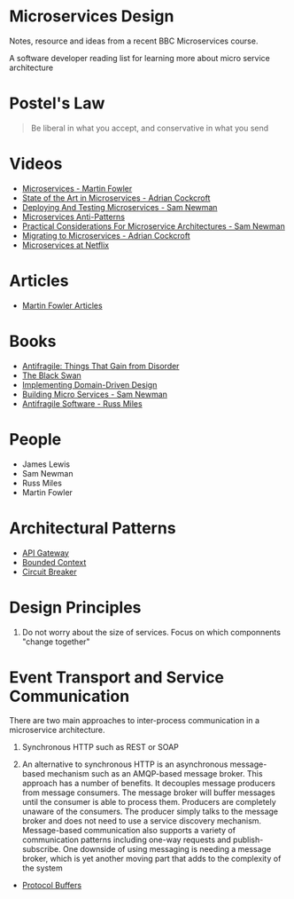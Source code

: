 # Microservices Design

Notes, resource and ideas from a recent BBC Microservices course.

A software developer reading list for learning more about micro service architecture

# Postel's Law

> Be liberal in what you accept, and conservative in what you send

# Videos

* [Microservices - Martin Fowler](https://www.youtube.com/watch?v=wgdBVIX9ifA)
* [State of the Art in Microservices - Adrian Cockcroft](https://www.youtube.com/watch?v=nMTaS07i3jk)
* [Deploying And Testing Microservices - Sam Newman](https://www.youtube.com/watch?v=FotoHYyY8Bo)
* [Microservices Anti-Patterns](https://www.youtube.com/watch?v=I56HzTKvZKc)
* [Practical Considerations For Microservice Architectures - Sam Newman](https://www.youtube.com/watch?v=5NOaUK74Jt4)
* [Migrating to Microservices - Adrian Cockcroft](http://www.infoq.com/presentations/migration-cloud-native)
* [Microservices at Netflix](https://www.youtube.com/watch?v=LEcdWVfbHvc)

# Articles

+ [Martin Fowler Articles](http://martinfowler.com/articles/microservices.html)

# Books

* [Antifragile: Things That Gain from Disorder](http://www.amazon.com/gp/product/0812979680)
* [The Black Swan](http://www.amazon.com/The-Black-Swan-Improbable-Robustness/dp/081297381X)
* [Implementing Domain-Driven Design](http://www.amazon.co.uk/Implementing-Domain-Driven-Design-Vaughn-Vernon/dp/0321834577)
* [Building Micro Services - Sam Newman](http://www.amazon.co.uk/Building-Microservices-Sam-Newman/dp/1491950358)
* [Antifragile Software - Russ Miles](https://leanpub.com/antifragilesoftware)

# People

* James Lewis
* Sam Newman
* Russ Miles
* Martin Fowler

# Architectural Patterns

* [API Gateway](http://microservices.io/patterns/apigateway.html)
* [Bounded Context](http://martinfowler.com/bliki/BoundedContext.html)
* [Circuit Breaker](http://martinfowler.com/bliki/CircuitBreaker.html)

# Design Principles

1. Do not worry about the size of services. Focus on which componnents "change together"

# Event Transport  and Service Communication

There are two main approaches to inter-process communication in a microservice architecture.

1. Synchronous HTTP such as REST or SOAP

2. An alternative to synchronous HTTP is an asynchronous message-based mechanism such as an AMQP-based message broker. This approach has a number of benefits. It decouples message producers from message consumers. The message broker will buffer messages until the consumer is able to process them. Producers are completely unaware of the consumers. The producer simply talks to the message broker and does not need to use a service discovery mechanism. Message-based communication also supports a variety of communication patterns including one-way requests and publish-subscribe. One downside of using messaging is needing a message broker, which is yet another moving part that adds to the complexity of the system

* [Protocol Buffers](https://github.com/google/protobuf/)
